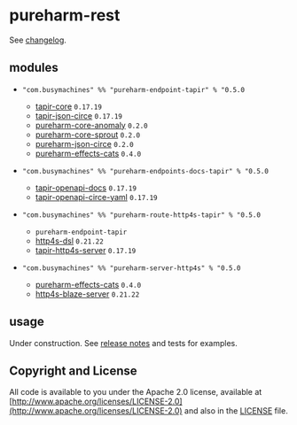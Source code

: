 # pureharm-rest

See [changelog](./CHANGELOG.md).

## modules

- `"com.busymachines" %% "pureharm-endpoint-tapir" % "0.5.0`

  - [tapir-core](https://github.com/softwaremill/tapir/releases) `0.17.19`
  - [tapir-json-circe](https://github.com/softwaremill/tapir/releases) `0.17.19`
  - [pureharm-core-anomaly](https://github.com/busymachines/pureharm-core/releases) `0.2.0`
  - [pureharm-core-sprout](https://github.com/busymachines/pureharm-core/releases) `0.2.0`
  - [pureharm-json-circe](https://github.com/busymachines/pureharm-json-circe/releases) `0.2.0`
  - [pureharm-effects-cats](https://github.com/busymachines/pureharm-effects-cats/releases) `0.4.0`

- `"com.busymachines" %% "pureharm-endpoints-docs-tapir" % "0.5.0`

  - [tapir-openapi-docs](https://github.com/softwaremill/tapir/releases) `0.17.19`
  - [tapir-openapi-circe-yaml](https://github.com/softwaremill/tapir/releases) `0.17.19`

- `"com.busymachines" %% "pureharm-route-http4s-tapir" % "0.5.0`

  - `pureharm-endpoint-tapir`
  - [http4s-dsl](https://github.com/http4s/http4s/releases) `0.21.22`
  - [tapir-http4s-server](https://github.com/softwaremill/tapir/releases) `0.17.19`

- `"com.busymachines" %% "pureharm-server-http4s" % "0.5.0`
  - [pureharm-effects-cats](https://github.com/busymachines/pureharm-effects-cats/releases) `0.4.0`
  - [http4s-blaze-server](https://github.com/http4s/http4s/releases) `0.21.22`

## usage

Under construction. See [release notes](https://github.com/busymachines/pureharm-rest/releases) and tests for examples.

## Copyright and License

All code is available to you under the Apache 2.0 license, available
at [http://www.apache.org/licenses/LICENSE-2.0](http://www.apache.org/licenses/LICENSE-2.0) and also in
the [LICENSE](./LICENSE) file.

